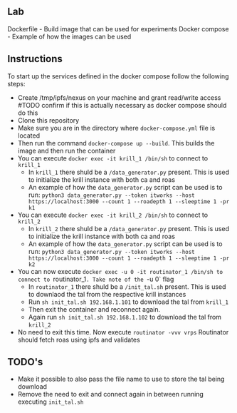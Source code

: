 ## Lab

Dockerfile - Build image that can be used for experiments
Docker compose - Example of how the images can be used

## Instructions

To start up the services defined in the docker compose follow the following steps:

- Create /tmp/ipfs/nexus on your machine and grant read/write access #TODO confirm if this is actually necessary as docker compose should do this
- Clone this repository
- Make sure you are in the directory where `docker-compose.yml` file is located
- Then run the command `docker-compose up --build`. This builds the image and then run the container
- You can execute `docker exec -it krill_1 /bin/sh` to connect to `krill_1`
  - In `krill_1` there shuld be a `/data_generator.py` present. This is used to initialize the krill instance with both ca and roas
  - An example of how the `data_generator.py` script can be used is to run: `python3 data_generator.py --token itworks --host https://localhost:3000 --count 1 --roadepth 1 --sleeptime 1 -pr k1`
- You can execute `docker exec -it krill_2 /bin/sh` to connect to `krill_2`
  - In `krill_2` there shuld be a `/data_generator.py` present. This is used to initialize the krill instance with both ca and roas
  - An example of how the `data_generator.py` script can be used is to run: `python3 data_generator.py --token itworks --host https://localhost:3000 --count 1 --roadepth 1 --sleeptime 1 -pr k2`
- You can now execute `docker exec -u 0 -it routinator_1 /bin/sh to connect to `routinator_1`. Take note of the `-u 0` flag
  - In `routinator_1` there shuld be a `/init_tal.sh` present. This is used to downlaod the tal from the respective krill instances
  - Run `sh init_tal.sh 192.168.1.101` to download the tal from `krill_1`
  - Then exit the container and reconnect again.
  - Again run `sh init_tal.sh 192.168.1.102` to download the tal from `krill_2`
- No need to exit this time. Now execute `routinator -vvv vrps` Routinator should fetch roas using ipfs and validates

## TODO's
- Make it possible to also pass the file name to use to store the tal being download
- Remove the need to exit and connect again in between running executing `init_tal.sh`

